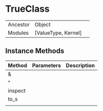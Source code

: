 # TrueClass
|  |  |  |
| --- | --- | --- |
| Ancestor | Object |
| Modules | [ValueType, Kernel] |


## Instance Methods

| Method | Parameters | Description |
| --- | --- | --- |
| & |  |  |
| ^ |  |  |
| inspect |  |  |
| to_s |  |  |
| | |  |  |

